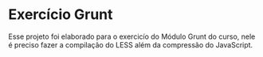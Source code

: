 # Exercício Grunt
Esse projeto foi elaborado para o exercicío do Módulo Grunt do curso, nele é preciso fazer a compilação do LESS além da compressão do JavaScript.